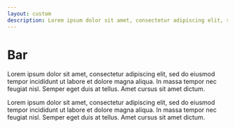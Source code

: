```yaml
---
layout: custom
description: Lorem ipsum dolor sit amet, consectetur adipiscing elit, sed do eiusmod tempor incididunt ut labore et dolore magna aliqua.
---
```


# Bar

Lorem ipsum dolor sit amet, consectetur adipiscing elit, sed do eiusmod tempor incididunt ut labore et dolore magna aliqua. In massa tempor nec feugiat nisl. Semper eget duis at tellus. Amet cursus sit amet dictum.

Lorem ipsum dolor sit amet, consectetur adipiscing elit, sed do eiusmod tempor incididunt ut labore et dolore magna aliqua. In massa tempor nec feugiat nisl. Semper eget duis at tellus. Amet cursus sit amet dictum.